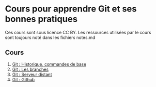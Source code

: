 # Cours pour apprendre Git et ses bonnes pratiques

Ces cours sont sous licence CC BY. Les ressources utilisées par le cours sont toujours noté dans les fichiers notes.md

## Cours

1. [Git : Historique, commandes de base](./cours-1)
2. [Git : Les branches](./cours-2)
3. [Git : Serveur distant](./cours-3)
4. [Git : Github](./cours-4)